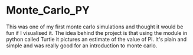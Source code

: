 # Monte_Carlo_PY
This was one of my first monte carlo simulations and thought it would be fun if I visualised it. The idea behind the project is that using the module in python called Turtle it pictures an estimate of the value of PI. It's plain and simple and was really good for an introduction to monte carlo.
